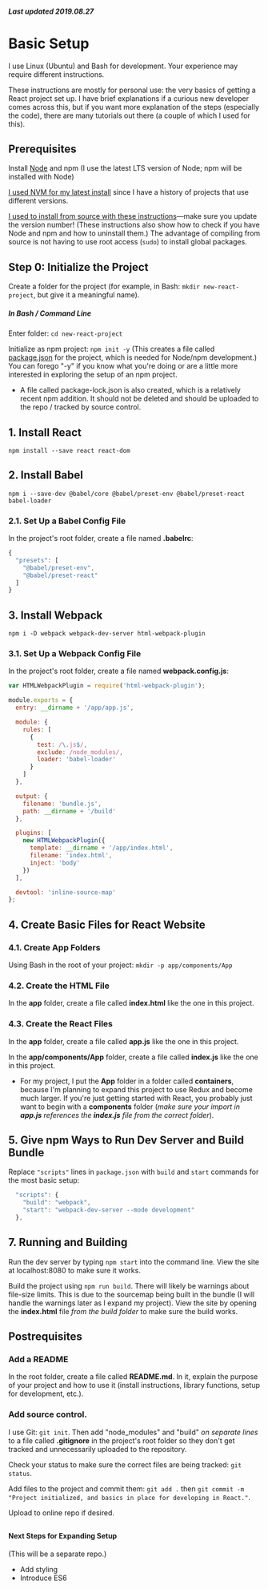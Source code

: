 ##### Last updated 2019.08.27

# Basic Setup

I use Linux (Ubuntu) and Bash for development. Your experience may require different instructions.

These instructions are mostly for personal use: the very basics of getting a React project set up. I have brief explanations if a curious new developer comes across this, but if you want more explanation of the steps (especially the code), there are many tutorials out there (a couple of which I used for this).

## Prerequisites

Install [Node](https://nodejs.org/) and npm (I use the latest LTS version of Node; npm will be installed with Node)

[I used NVM for my latest install](https://hackernoon.com/how-to-install-node-js-on-ubuntu-16-04-18-04-using-nvm-node-version-manager-668a7166b854) since I have a history of projects that use different versions.

[I used to install from source with these instructions](https://gist.github.com/toastynerd/d3e563522977f6750c32)—make sure you update the version number! (These instructions also show how to check if you have Node and npm and how to uninstall them.) The advantage of compiling from source is not having to use root access (`sudo`) to install global packages.

## Step 0: Initialize the Project

Create a folder for the project (for example, in Bash: `mkdir new-react-project`, but give it a meaningful name).

##### In Bash / Command Line

Enter folder: `cd new-react-project`

Initialize as npm project: `npm init -y` (This creates a file called [package.json](https://docs.npmjs.com/files/package.json) for the project, which is needed for Node/npm development.) You can forego "-y" if you know what you're doing or are a little more interested in exploring the setup of an npm project.

* A file called package-lock.json is also created, which is a relatively recent npm addition. It should not be deleted and should be uploaded to the repo / tracked by source control.

## 1. Install React

`npm install --save react react-dom`

## 2. Install Babel

`npm i --save-dev @babel/core @babel/preset-env @babel/preset-react babel-loader`

### 2.1. Set Up a Babel Config File

In the project's root folder, create a file named **.babelrc**:

```javascript
{
  "presets": [
    "@babel/preset-env",
    "@babel/preset-react"
  ]
}
```

## 3. Install Webpack

`npm i -D webpack webpack-dev-server html-webpack-plugin`

### 3.1. Set Up a Webpack Config File

In the project's root folder, create a file named **webpack.config.js**:

```javascript
var HTMLWebpackPlugin = require('html-webpack-plugin');

module.exports = {
  entry: __dirname + '/app/app.js',

  module: {
    rules: [
      {
        test: /\.js$/,
        exclude: /node_modules/,
        loader: 'babel-loader'
      }
    ]
  },

  output: {
    filename: 'bundle.js',
    path: __dirname + '/build'
  },

  plugins: [
    new HTMLWebpackPlugin({
      template: __dirname + '/app/index.html',
      filename: 'index.html',
      inject: 'body'
    })
  ],

  devtool: 'inline-source-map'
};
```

## 4. Create Basic Files for React Website

### 4.1. Create App Folders

Using Bash in the root of your project: `mkdir -p app/components/App`

### 4.2. Create the HTML File

In the **app** folder, create a file called **index.html** like the one in this project.

### 4.3. Create the React Files

In the **app** folder, create a file called **app.js** like the one in this project.

In the **app/components/App** folder, create a file called **index.js** like the one in this project.

* For my project, I put the **App** folder in a folder called **containers**, because I'm planning to expand this project to use Redux and become much larger. If you're just getting started with React, you probably just want to begin with a **components** folder (_make sure your import in **app.js** references the **index.js** file from the correct folder_).

## 5. Give npm Ways to Run Dev Server and Build Bundle

Replace `"scripts"` lines in `package.json` with `build` and `start` commands for the most basic setup:

```javascript
  "scripts": {
    "build": "webpack",
    "start": "webpack-dev-server --mode development"
  },
```

## 7. Running and Building

Run the dev server by typing `npm start` into the command line. View the site at localhost:8080 to make sure it works.

Build the project using `npm run build`. There will likely be warnings about file-size limits. This is due to the sourcemap being built in the bundle (I will handle the warnings later as I expand my project). View the site by opening the **index.html** file _from the build folder_ to make sure the build works.

## Postrequisites

### Add a README

In the root folder, create a file called **README.md**. In it, explain the purpose of your project and how to use it (install instructions, library functions, setup for development, etc.).

### Add source control.

I use Git: `git init`. Then add "node_modules" and "build" _on separate lines_ to a file called **.gitignore** in the project's root folder so they don't get tracked and unnecessarily uploaded to the repository.

Check your status to make sure the correct files are being tracked: `git status`.

Add files to the project and commit them: `git add .` then `git commit -m "Project initialized, and basics in place for developing in React."`.

Upload to online repo if desired.

##

#### Next Steps for Expanding Setup

(This will be a separate repo.)

* Add styling
* Introduce ES6
